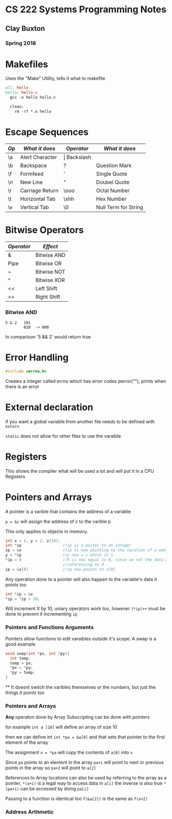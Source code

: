 # CS 222 Systems Programming Notes
## Clay Buxton
### Spring 2018


# Makefiles
Uses the "Make" Utility, tells it what to makefile

```makefile
all: hello
hello: hello.c
  gcc -o hello hello.c

  clean:
    rm -rf *.o hello
```


# Escape Sequences

|*Op*|*What it does*|*Operator*|*What it does*|
|----------|--------------|----------|--------------|
|\a|Alert Character|\\| Backslash|
|\b|Backspace|\?|Question Mark|
|\f|Formfeed|\'|Single Quote|
|\n|New Line|\"|Doubel Quote|
|\r|Carriage Return|\ooo|Octal Number|
|\t|Horizontal Tab|\xhh| Hex Number|
|\v|Vertical Tab|\0|Null Term for String|

# Bitwise Operators

|*Operator*|*Effect*|
|----------|--------|
|&  | Bitwise AND|
| Pipe| Bitwise OR
|~  |  Bitwise NOT
|^  | Bitwise XOR
|<< | Left Shift
|\>> |  Right Shift

### Bitwise AND


```
5 & 2   101
        010  -> 000
```
In comparison '5 && 2' would return true

# Error Handling
```c
#include <errno.h>
```
Creates a integer called errno which has error codes
perror(""), prints when there is an error

# External declaration
if you want a global variable from another file needs to be defined with ```extern```

```static``` does not allow for other files to use the varaible

# Registers
This shows the compiler what will be used a lot and will put it in a CPU Registers


# Pointers and Arrays

A pointer is a varible that contains the address of a variable

```p = &c``` will assign the address of c to the varible p

This only applies to objects in memory.

```c
int x = 1, y = 2, z[10];
int *ip                  //ip is a poiter to an integer
ip = &x                  //ip is now pointing to the location of x making ip = x
y = *ip                  //y now = x which is 1.
*ip = 0                  //X is now equal to 0, since we set the data x is
                         //referencing to 0
ip = &z[0]               //ip now points to z[0]
```
Any operation done to a pointer will also happen to the variable's data it points too

```c
int *ip = &x
*ip = *ip + 10;

```
Will increment X by 10, uniary operators work too, however ```(*ip)++``` must be done to prevent it incrementing ```ip```

### Pointers and Functions Arguments
Pointers allow functions to edit varaibles outside it's scope. A swap is a good example

```c
void swap(int *px, int *py){
  int temp;
  temp = px;
  *px = *py;
  *py = temp;
}

```
**
It doesnt switch the varibles themselves or the numbers, but just the things it points too

### Pointers and Arrays

**Any** operaton done by Array Subscripting can be done with pointers

for example
```int a [10]``` will define an array of size 10

then we can define int ```int *pa = &a[0]``` and that sets that pointer to the first element of the array

The assignment ```x = *pa``` will copy the contents of ```a[0]``` into ```x```

Since ```pa``` points to an element in the array ```pa+i``` will point to next or previous points in the array so ```pa+2``` will point to ```a[2]```

References to Array locations can also be used by referring to the array as a pointer, ```*(a+i)``` is a legal way to access data in ```a[i]``` the inverse is also true ```*(pa+i)``` can be accessed by doing ```pa[i]```

Passing to a function is identical too ```f(&a[2])``` is the same as ```f(a+2)```

### Address Arthmetic
